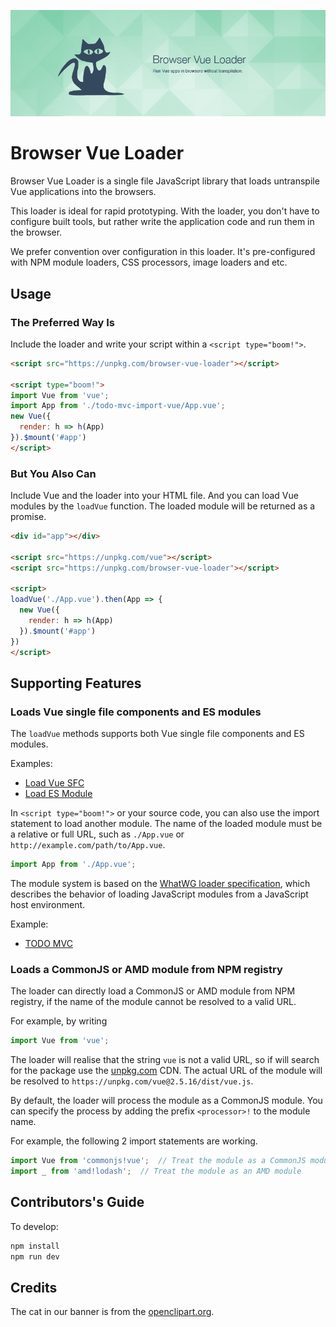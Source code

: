 ![Browser Vue Loader](./banner.png)

Browser Vue Loader
==================

Browser Vue Loader is a single file JavaScript library
that loads untranspile Vue applications into the browsers.

This loader is ideal for rapid prototyping. With the loader,
you don't have to configure built tools, but rather write
the application code and run them in the browser.

We prefer convention over configuration in this loader.
It's pre-configured with NPM module loaders, CSS processors,
image loaders and etc.

## Usage

### The Preferred Way Is

Include the loader and write your script within a `<script type="boom!">`.

```html
<script src="https://unpkg.com/browser-vue-loader"></script>

<script type="boom!">
import Vue from 'vue';
import App from './todo-mvc-import-vue/App.vue';
new Vue({
  render: h => h(App)
}).$mount('#app')
</script>
```

### But You Also Can

Include Vue and the loader into your HTML file.
And you can load Vue modules by the `loadVue` function. The loaded module
will be returned as a promise.

```html
<div id="app"></div>

<script src="https://unpkg.com/vue"></script>
<script src="https://unpkg.com/browser-vue-loader"></script>

<script>
loadVue('./App.vue').then(App => {
  new Vue({
    render: h => h(App)
  }).$mount('#app')
})
</script>
```

## Supporting Features

### Loads Vue single file components and ES modules

The `loadVue` methods supports both Vue single file components and ES modules.

Examples:

* [Load Vue SFC](https://imdreamrunner.github.io/browser-vue-loader/examples/single-file-component/)
* [Load ES Module](https://imdreamrunner.github.io/browser-vue-loader/examples/es-modules/)

In `<script type="boom!">` or your source code, you can also use the import statement
to load another module. The name of the loaded module must be a relative or full
URL, such as `./App.vue` or `http://example.com/path/to/App.vue`.

```javascript
import App from './App.vue';
```

The module system is based on the
[WhatWG loader specification](https://whatwg.github.io/loader/),
which describes the behavior of loading JavaScript modules from a
JavaScript host environment.


Example:

* [TODO MVC](https://imdreamrunner.github.io/browser-vue-loader/examples/todo-mvc/)


### Loads a CommonJS or AMD module from NPM registry

The loader can directly load a CommonJS or AMD module from NPM registry,
if the name of the module cannot be resolved to a valid URL.

For example, by writing

```javascript
import Vue from 'vue';
```

The loader will realise that the string `vue` is not a valid URL, so
if will search for the package use the [unpkg.com](https://unpkg.com/)
CDN. The actual URL of the module will be resolved to
`https://unpkg.com/vue@2.5.16/dist/vue.js`.

By default, the loader will process the module as a CommonJS module.
You can specify the process by adding the prefix `<processor>!` to the
module name.

For example, the following 2 import statements are working.

```javascript
import Vue from 'commonjs!vue';  // Treat the module as a CommonJS module
import _ from 'amd!lodash';  // Treat the module as an AMD module
```

## Contributors's Guide

To develop:

```bash
npm install
npm run dev
```

## Credits

The cat in our banner is from the
[openclipart.org](https://openclipart.org/detail/85915/cat-6).
